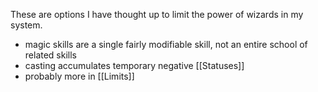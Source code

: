 These are options I have thought up to limit the power of wizards in my system.

- magic skills are a single fairly modifiable skill, not an entire school of related skills
- casting accumulates temporary negative [[Statuses]]
- probably more in [[Limits]]